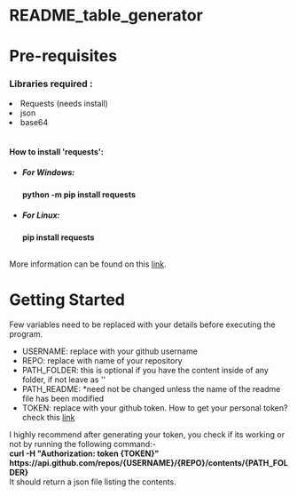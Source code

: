 # README_table_generator
<h1>Pre-requisites</h1>
<h3>Libraries required :</h3>
<li>Requests (needs install)<br></li>
<li>json<br></li>
<li>base64<br></li>
<br>
<h4>How to install 'requests':</h4>
<ul>
  <li><h5>For Windows:</h5> <b>python -m pip install requests</b></li>
  <li><h5>For Linux: </h5> <b>pip install requests</b></li>
</ul>
<br>
More information can be found on this <a href="https://www.geeksforgeeks.org/how-to-install-requests-in-python-for-windows-linux-mac/"> link</a>.
<br>
<h1>Getting Started</h1>
Few variables need to be replaced with your details before executing the program.
<br>
<ul>
  <li>USERNAME: replace with your github username </li>
  <li>REPO: replace with name of your repository </li>
  <li>PATH_FOLDER: this is optional if you have the content inside of any folder, if not leave as '' </li>
  <li>PATH_README: *need not be changed unless the name of the readme file has been modified  </li>
  <li>TOKEN: replace with your github token. How to get your personal token? check this <a href="https://docs.github.com/en/enterprise-server@3.9/authentication/keeping-your-account-and-data-secure/managing-your-personal-access-tokens">link</a> </li>

</ul>
 I highly recommend after generating your token, you check if its working or not by running the following command:-<br>
  <b>curl -H "Authorization: token {TOKEN}" https://api.github.com/repos/{USERNAME}/{REPO}/contents/{PATH_FOLDER}</b> <br>
  It should return a json file listing the contents.

